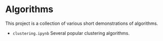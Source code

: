 # Algorithms

This project is a collection of various short demonstrations of algorithms.

- ```clustering.ipynb``` Several popular clustering algorithms.